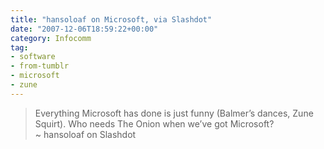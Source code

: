 ```yaml
---
title: "hansoloaf on Microsoft, via Slashdot"
date: "2007-12-06T18:59:22+00:00"
category: Infocomm
tag:
- software
- from-tumblr
- microsoft
- zune
---
```

> Everything Microsoft has done is just funny (Balmer’s dances, Zune Squirt). Who needs The Onion when we’ve got Microsoft?  
> ~ hansoloaf on Slashdot

